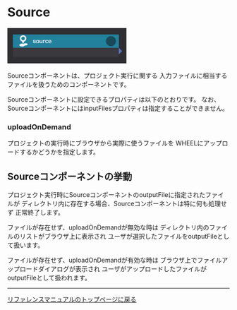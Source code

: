 # Source

![img](./img/source.png "source")

Sourceコンポーネントは、プロジェクト実行に関する
入力ファイルに相当するファイルを扱うためのコンポーネントです。

Sourceコンポーネントに設定できるプロパティは以下のとおりです。
なお、SourceコンポーネントにはinputFilesプロパティは指定することができません。


### uploadOnDemand
プロジェクトの実行時にブラウザから実際に使うファイルを
WHEELにアップロードするかどうかを指定します。


## Sourceコンポーネントの挙動
プロジェクト実行時にSourceコンポーネントのoutputFileに指定されたファイルが
ディレクトリ内に存在する場合、Sourceコンポーネントは特に何も処理せず
正常終了します。

ファイルが存在せず、uploadOnDemandが無効な時は
ディレクトリ内のファイルのリストがブラウザ上に表示され
ユーザが選択したファイルをoutputFileとして扱います。

ファイルが存在せず、uploadOnDemandが有効な時は
ブラウザ上でファイルアップロードダイアログが表示され
ユーザがアップロードしたファイルがoutputFileとして扱われます。


--------
[リファレンスマニュアルのトップページに戻る](../readme.md)
